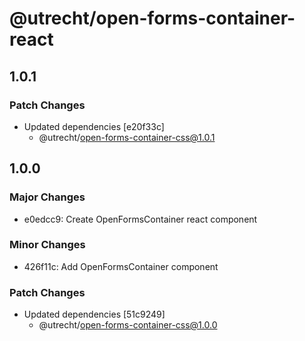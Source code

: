 # @utrecht/open-forms-container-react

## 1.0.1

### Patch Changes

- Updated dependencies [e20f33c]
  - @utrecht/open-forms-container-css@1.0.1

## 1.0.0

### Major Changes

- e0edcc9: Create OpenFormsContainer react component

### Minor Changes

- 426f11c: Add OpenFormsContainer component

### Patch Changes

- Updated dependencies [51c9249]
  - @utrecht/open-forms-container-css@1.0.0
